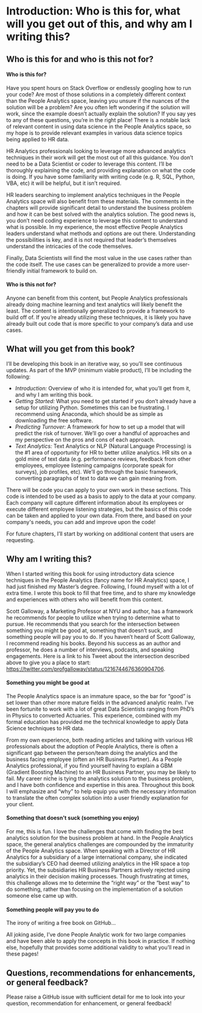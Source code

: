 # Introduction: Who is this for, what will you get out of this, and why am I writing this?

## Who is this for and who is this not for?

#### Who is this for?
Have you spent hours on Stack Overflow or endlessly googling how to run your code?  Are most of those solutions in a completely different context than the People Analytics space, leaving you unsure if the nuances of the solution will be a problem? Are you often left wondering if the solution will work, since the example doesn’t actually explain the solution?  If you say yes to any of these questions, you’re in the right place!  There is a notable lack of relevant content in using data science in the People Analytics space, so my hope is to provide relevant examples in various data science topics being applied to HR data.

HR Analytics professionals looking to leverage more advanced analytics techniques in their work will get the most out of all this guidance.  You don’t need to be a Data Scientist or coder to leverage this content.  I’ll be thoroughly explaining the code, and providing explanation on what the code is doing.  If you have some familiarity with writing code (e.g. R, SQL, Python, VBA, etc) it will be helpful, but it isn’t required.  

HR leaders searching to implement analytics techniques in the People Analytics space will also benefit from these materials.  The comments in the chapters will provide significant detail to understand the business problem and how it can be best solved with the analytics solution.  The good news is, you don’t need coding experience to leverage this content to understand what is possible.  In my experience, the most effective People Analytics leaders understand what methods and options are out there.  Understanding the possibilities is key, and it is not required that leader’s themselves understand the intricacies of the code themselves. 

Finally, Data Scientists will find the most value in the use cases rather than the code itself. The use cases can be generalized to provide a more user-friendly initial framework to build on.

#### Who is this not for?
Anyone can benefit from this content, but People Analytics professionals already doing machine learning and text analytics will likely benefit the least.  The content is intentionally generalized to provide a framework to build off of.  If you’re already utilizing these techniques, it is likely you have already built out code that is more specific to your company’s data and use cases.

## What will you get from this book?
I’ll be developing this book in an iterative way, so you’ll see continuous updates.  As part of the MVP (minimum viable product), I’ll be including the following:
* *Introduction:* Overview of who it is intended for, what you’ll get from it, and why I am writing this book.
* *Getting Started:* What you need to get started if you don’t already have a setup for utilizing Python. Sometimes this can be frustrating. I recommend using Anaconda, which should be as simple as downloading the free software.
* *Predicting Turnover:* A framework for how to set up a model that will predict the risk of turnover.  We’ll go over a handful of approaches and my perspective on the pros and cons of each approach.
* *Text Analytics:* Text Analytics or NLP (Natural Language Processing) is the #1 area of opportunity for HR to better utilize analytics.  HR sits on a gold mine of text data (e.g. performance reviews, feedback from other employees, employee listening campaigns (corporate speak for surveys), job profiles, etc).  We’ll go through the basic framework, converting paragraphs of text to data we can gain meaning from.

There will be code you can apply to your own work in these sections.  This code is intended to be used as a basis to apply to the data at your company.  Each company will capture different information about its employees or execute different employee listening strategies, but the basics of this code can be taken and applied to your own data.  From there, and based on your company's needs, you can add and improve upon the code!

For future chapters, I’ll start by working on additional content that users are requesting.

## Why am I writing this?
When I started writing this book for using introductory data science techniques in the People Analytics (fancy name for HR Analytics) space, I had just finished my Master’s degree.  Following, I found myself with a lot of extra time.  I wrote this book to fill that free time, and to share my knowledge and experiences with others who will benefit from this content. 

Scott Galloway, a Marketing Professor at NYU and author, has a framework he recommends for people to utilize when trying to determine what to pursue.  He recommends that you search for the intersection between something you might be good at, something that doesn’t suck, and something people will pay you to do.  If you haven’t heard of Scott Galloway, I recommend reading his books.  Beyond his success as an author and professor, he does a number of interviews, podcasts, and speaking engagements.  Here is a link to his Tweet about the intersection described above to give you a place to start: https://twitter.com/profgalloway/status/1216744676360904706.  

#### Something you might be good at
The People Analytics space is an immature space, so the bar for “good” is set lower than other more mature fields in the advanced analytic realm.  I’ve been fortunite to work with a lot of great Data Scientists ranging from PhD’s in Physics to converted Actuaries.  This experience, combined with my formal education has provided me the technical knowledge to apply Data Science techniques to HR data.

From my own experience, both reading articles and talking with various HR professionals about the adoption of People Analytics, there is often a significant gap between the person/team doing the analytics and the business facing employee (often an HR Business Partner).  As a People Analytics professional, if you find yourself having to explain a GBM (Gradient Boosting Machine) to an HR Business Partner, you may be likely to fail.  My career niche is tying the analytics solution to the business problem, and I have both confidence and expertise in this area.  Throughout this book I will emphasize and “why” to help equip you with the necessary information to translate the often complex solution into a user friendly explanation for your client.

#### Something that doesn't suck (something you enjoy)
For me, this is fun.  I love the challenges that come with finding the best analytics solution for the business problem at hand.  In the People Analytics space, the general analytics challenges are compounded by the immaturity of the People Analytics space.  When speaking with a Director of HR Analytics for a subsidiary of a large international company, she indicated the subsidiary’s CEO had deemed utilizing analytics in the HR space a top priority. Yet, the subsidiaries HR Business Partners actively rejected using analytics in their decision making processes.  Though frustrating at times, this challenge allows me to determine the “right way” or the “best way” to do something, rather than focusing on the implementation of a solution someone else came up with.

#### Something people will pay you to do
The irony of writing a free book on GitHub…

All joking aside, I’ve done People Analytic work for two large companies and have been able to apply the concepts in this book in practice.  If nothing else, hopefully that provides some additional validity to what you’ll read in these pages!

## Questions, recommendations for enhancements, or general feedback?
Please raise a GitHub issue with sufficient detail for me to look into your question, recommendation for enhancement, or general feedback!

